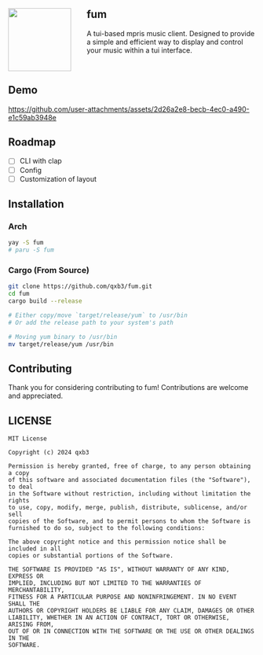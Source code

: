<div>
  <img
    style="margin-right: 32px;"
    align="left"
    src="https://raw.githubusercontent.com/qxb3/fum/refs/heads/main/repo/logo.png"
    width="128px"
    height="128px"
  />

  <div>
    <h2>fum</h2>
    <p>A tui-based mpris music client. Designed to provide a simple and efficient way to display and control your music within a tui interface.</p>
  </div>
</div>

<br>

## Demo

https://github.com/user-attachments/assets/2d26a2e8-becb-4ec0-a490-e1c59ab3948e

## Roadmap

- [ ] CLI with clap
- [ ] Config
- [ ] Customization of layout

## Installation

### Arch

```bash
yay -S fum
# paru -S fum
```

### Cargo (From Source)

```bash
git clone https://github.com/qxb3/fum.git
cd fum
cargo build --release

# Either copy/move `target/release/yum` to /usr/bin
# Or add the release path to your system's path

# Moving yum binary to /usr/bin
mv target/release/yum /usr/bin
```

## Contributing

Thank you for considering contributing to fum! Contributions are welcome and appreciated.

## LICENSE

```
MIT License

Copyright (c) 2024 qxb3

Permission is hereby granted, free of charge, to any person obtaining a copy
of this software and associated documentation files (the "Software"), to deal
in the Software without restriction, including without limitation the rights
to use, copy, modify, merge, publish, distribute, sublicense, and/or sell
copies of the Software, and to permit persons to whom the Software is
furnished to do so, subject to the following conditions:

The above copyright notice and this permission notice shall be included in all
copies or substantial portions of the Software.

THE SOFTWARE IS PROVIDED "AS IS", WITHOUT WARRANTY OF ANY KIND, EXPRESS OR
IMPLIED, INCLUDING BUT NOT LIMITED TO THE WARRANTIES OF MERCHANTABILITY,
FITNESS FOR A PARTICULAR PURPOSE AND NONINFRINGEMENT. IN NO EVENT SHALL THE
AUTHORS OR COPYRIGHT HOLDERS BE LIABLE FOR ANY CLAIM, DAMAGES OR OTHER
LIABILITY, WHETHER IN AN ACTION OF CONTRACT, TORT OR OTHERWISE, ARISING FROM,
OUT OF OR IN CONNECTION WITH THE SOFTWARE OR THE USE OR OTHER DEALINGS IN THE
SOFTWARE.
```
